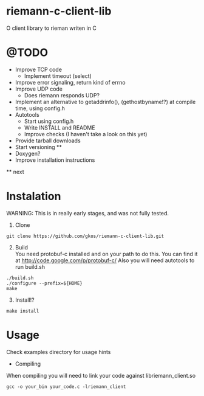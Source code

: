# riemann-c-client-lib

O client library to rieman writen in C

# @TODO
- Improve TCP code
  - Implement timeout (select)
- Improve error signaling, return kind of errno
- Improve UDP code
  - Does riemann responds UDP?
- Implement an alternative to getaddrinfo(), (gethostbyname!?)
  at compile time, using config.h
- Autotools
  - Start using config.h
  - Write INSTALL and README 
  - Improve checks (I haven't take a look on this yet)
- Provide tarball downloads
- Start versioning **
- Doxygen?
- Improve installation instructions

** next


# Instalation

WARNING: This is in really early stages, and was not fully tested.

1. Clone
```
git clone https://github.com/gkos/riemann-c-client-lib.git
```

2. Build<br/>
You need protobuf-c installed and on your path to do this. You can find it at http://code.google.com/p/protobuf-c/
Also you will need autotools to run build.sh
```
./build.sh
./configure --prefix=${HOME}
make
```

3. Install!?<br/>
```
make install
```

# Usage
Check examples directory for usage hints

- Compiling

When compiling you will need to link your code against libriemann_client.so
```
gcc -o your_bin your_code.c -lriemann_client        
```

